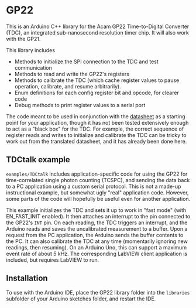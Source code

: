 GP22
====

This is an Arduino C++ library for the Acam GP22 Time-to-Digital Converter (TDC), an integrated sub-nanosecond resolution timer chip. It will also work with the GP21.

This library includes
* Methods to initialize the SPI connection to the TDC and test communication
* Methods to read and write the GP22's registers
* Methods to calibrate the TDC (which cache register values to pause operation, calibrate, and resume arbitrarily).
* Enum definitions for each config register bit and opcode, for clearer code
* Debug methods to print register values to a serial port

The code meant to be used in conjunction with the [datasheet](http://www.acam.de/download-center/tdc/) as a starting point for your application, though it has not been tested extensively enough to act as a "black box" for the TDC. For example, the correct sequence of register reads and writes to initialize and calibrate the TDC can be tricky to work out from the translated datasheet, and it has already been done here.

## TDCtalk example
`examples/TDCtalk` includes application-specific code for using the GP22 for time-correlated single photon counting (TCSPC), and sending the data back to a PC application using a custom serial protocol. This is not a made-up instructional example, but somewhat ugly "real" application code. However, some parts of the code will hopefully be useful even for another application.

This example initializes the TDC and sets it up to work in "fast mode" (with EN_FAST_INIT enabled). It then attaches an interrupt to the pin connected to the GP22's `INT` pin. On each reading, the TDC triggers an interrupt, and the Arduino reads and saves the uncalibrated measurement to a buffer. Upon a request from the PC application, the Arduino sends the buffer contents to the PC. It can also calibrate the TDC at any time (momentarily ignoring new readings, then resuming). On an Arduino Uno, this can support a maximum event rate of about 5 kHz. The corresponding LabVIEW client application is included, but requires LabVIEW to run.


## Installation
To use with the Arduino IDE, place the GP22 library folder into the `libraries` subfolder of your Arduino sketches folder, and restart the IDE.
